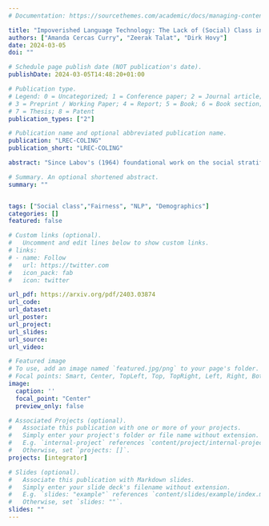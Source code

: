 ```yaml
---
# Documentation: https://sourcethemes.com/academic/docs/managing-content/

title: "Impoverished Language Technology: The Lack of (Social) Class in NLP"
authors: ["Amanda Cercas Curry", "Zeerak Talat", "Dirk Hovy"]
date: 2024-03-05
doi: ""

# Schedule page publish date (NOT publication's date).
publishDate: 2024-03-05T14:48:20+01:00

# Publication type.
# Legend: 0 = Uncategorized; 1 = Conference paper; 2 = Journal article;
# 3 = Preprint / Working Paper; 4 = Report; 5 = Book; 6 = Book section;
# 7 = Thesis; 8 = Patent
publication_types: ["2"]

# Publication name and optional abbreviated publication name.
publication: "LREC-COLING"
publication_short: "LREC-COLING"

abstract: "Since Labov's (1964) foundational work on the social stratification of language, linguistics has dedicated concerted efforts towards understanding the relationships between socio-demographic factors and language production and perception. Despite the large body of evidence identifying significant relationships between socio-demographic factors and language production, relatively few of these factors have been investigated in the context of NLP technology. While age and gender are well covered, Labov's initial target, socio-economic class, is largely absent. We survey the existing Natural Language Processing (NLP) literature and find that only around 20 papers even mention socio-economic status. However, the majority of those papers do not engage with class beyond collecting information of annotator-demographics. Given this research lacuna, we provide a definition of class that can be operationalised by NLP researchers, and argue for including socio-economic class in future language technologies."

# Summary. An optional shortened abstract.
summary: ""


tags: ["Social class","Fairness", "NLP", "Demographics"]
categories: []
featured: false

# Custom links (optional).
#   Uncomment and edit lines below to show custom links.
# links:
# - name: Follow
#   url: https://twitter.com
#   icon_pack: fab
#   icon: twitter

url_pdf: https://arxiv.org/pdf/2403.03874
url_code: 
url_dataset:
url_poster:
url_project:
url_slides:
url_source:
url_video:

# Featured image
# To use, add an image named `featured.jpg/png` to your page's folder.
# Focal points: Smart, Center, TopLeft, Top, TopRight, Left, Right, BottomLeft, Bottom, BottomRight.
image:
  caption: ''
  focal_point: "Center"
  preview_only: false

# Associated Projects (optional).
#   Associate this publication with one or more of your projects.
#   Simply enter your project's folder or file name without extension.
#   E.g. `internal-project` references `content/project/internal-project/index.md`.
#   Otherwise, set `projects: []`.
projects: [integrator]

# Slides (optional).
#   Associate this publication with Markdown slides.
#   Simply enter your slide deck's filename without extension.
#   E.g. `slides: "example"` references `content/slides/example/index.md`.
#   Otherwise, set `slides: ""`.
slides: ""
---
```

